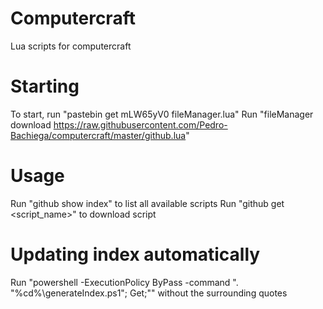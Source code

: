 # Computercraft
Lua scripts for computercraft

# Starting
To start, run "pastebin get mLW65yV0 fileManager.lua"
Run "fileManager download https://raw.githubusercontent.com/Pedro-Bachiega/computercraft/master/github.lua"

# Usage
Run "github show index" to list all available scripts
Run "github get <script_name>" to download script

# Updating index automatically
Run "powershell -ExecutionPolicy ByPass -command ". "%cd%\generateIndex.ps1"; Get;"" without the surrounding quotes
